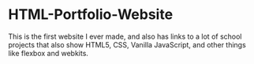 # HTML-Portfolio-Website
This is the first website I ever made, and also has links to a lot of school projects that also show HTML5, CSS, Vanilla JavaScript, and other things like flexbox and webkits.

